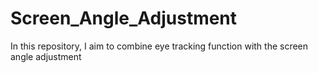 # Screen_Angle_Adjustment
In this repository, I aim to combine eye tracking function with the screen angle adjustment
